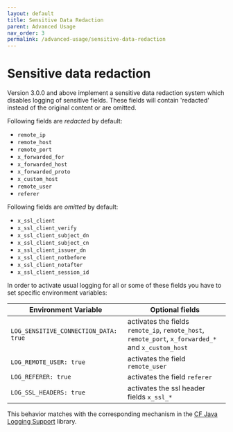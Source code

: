 ```yaml
---
layout: default
title: Sensitive Data Redaction
parent: Advanced Usage
nav_order: 3
permalink: /advanced-usage/sensitive-data-redaction
---
```


# Sensitive data redaction

Version 3.0.0 and above implement a sensitive data redaction system which disables logging of sensitive fields.
These fields will contain 'redacted' instead of the original content or are omitted.

Following fields are *redacted* by default:

- `remote_ip`
- `remote_host`
- `remote_port`
- `x_forwarded_for`
- `x_forwarded_host`
- `x_forwarded_proto`
- `x_custom_host`
- `remote_user`
- `referer`

Following fields are *omitted* by default:

- `x_ssl_client`
- `x_ssl_client_verify`
- `x_ssl_client_subject_dn`
- `x_ssl_client_subject_cn`
- `x_ssl_client_issuer_dn`
- `x_ssl_client_notbefore`
- `x_ssl_client_notafter`
- `x_ssl_client_session_id`

In order to activate usual logging for all or some of these fields you have to set specific environment variables:

| Environment Variable                      | Optional fields                                                                                      |
|-------------------------------------------|------------------------------------------------------------------------------------------------------|
| ```LOG_SENSITIVE_CONNECTION_DATA: true``` | activates the fields `remote_ip`, `remote_host`, `remote_port`, `x_forwarded_*` and `x_custom_host`  |
| ```LOG_REMOTE_USER: true```               | activates the field `remote_user`                                                                    |
| ```LOG_REFERER: true```                   | activates the field `referer`                                                                        |
| ```LOG_SSL_HEADERS: true```               | activates the ssl header fields `x_ssl_*`                                                            |

This behavior matches with the corresponding mechanism in the [CF Java Logging Support](https://github.com/SAP/cf-java-logging-support/wiki/Overview#logging-sensitive-user-data) library.
